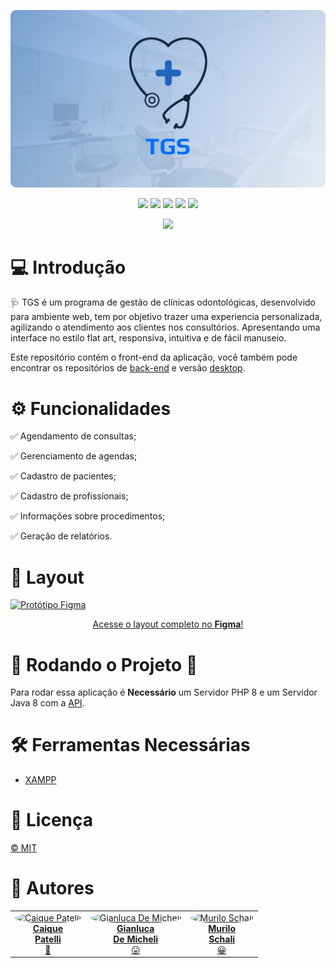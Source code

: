 
<p align="center">
  <img src="https://raw.githubusercontent.com/Fatec-ID-Grupo-2-2023/tgs-web-hk/main/assets/img/Banner.png" />
</p>

<p align="center">
    <img src = "https://img.shields.io/badge/-PHP-blue"/>
    <img src = "https://img.shields.io/badge/-CSS-orange"/>
    <img src =  "https://img.shields.io/badge/-SCSS-purple"/>
    <img src = "https://img.shields.io/badge/-HTML-orange"/>
    <img src = "https://img.shields.io/badge/-JavaScript-yellow"/>
</p>

<p align = "center">
  <img src="https://img.shields.io/badge/TGS-Em%20Constru%C3%A7%C3%A3o-blue" />
</p>
  

# 💻 Introdução

  🩺 TGS é um programa de gestão de clínicas odontológicas, desenvolvido para ambiente web, tem por objetivo trazer uma experiencia personalizada, agilizando o atendimento aos clientes nos consultórios. Apresentando uma interface no estilo flat art, responsiva, intuitiva e de fácil manuseio.

  Este repositório contém o front-end da aplicação, você também pode encontrar os repositórios de [back-end](https://github.com/Fatec-ID-Grupo-2-2023/tgs-web-archive) e versão [desktop](https://github.com/Fatec-ID-Grupo-2-2023/tgs-desktop).
  
# ⚙️ Funcionalidades

:white_check_mark: Agendamento de consultas;

:white_check_mark: Gerenciamento de agendas;

:white_check_mark: Cadastro de pacientes;

:white_check_mark: Cadastro de profissionais;

:white_check_mark: Informações sobre procedimentos;

:white_check_mark: Geração de relatórios.


# 🧠 Layout
  <center>
        <p></b></p>
    </center>
<a href="https://www.figma.com/community/file/1012833819051900162" align="center" target="_blank">
    <img src="https://s3-alpha-sig.figma.com/hub/file/1597063089/ef94c9e0-a4cb-4d4b-98be-a664273bd0c8-cover.png?Expires=1653868800&Signature=CdSRjgY6AyMhkn7cdlBq6RiRtb0KZawC3Eb8QvQAObzg79HX8Q8EbHeuwnHGEtH~VPM9rynK9bAFHSeF47~19T5-m3W1W60Q3vEmWKjzk53itPKPT~tud6B2dpnQaUxQdcEsEV2tRUcoRu~hFrHM39oNN7X-KvHNAxMtK7l9UdHl2IUPG68ponUWWooTKoMsNdZvMxVIjAw~xGQwLSUB4ojOM5R--bmVfTrdJlasNrSpkncqpFnyP8tIoWIFnUj7BOXEsM5jYpBdcI6Taxwllua0Rr1OZmbsP7kt767PX3qGkjbU2MLtQKfQ91Wf8yH0dYi2~NrKOPCOzz5lXZ0wJA__&Key-Pair-Id=APKAINTVSUGEWH5XD5UA" width="710px" height="410px"  alt="Protótipo Figma" />
    <br>
    <center>
        <p>Acesse o layout completo no <b>Figma</b>!</p>
    </center>
</a>


# 🎲  Rodando o Projeto 🧭

    
   Para rodar essa aplicação é **Necessário** um Servidor PHP 8 e um Servidor Java 8 com a [API](https://github.com/Fatec-ID-Grupo-2-2023/tgs-api).

 

# 🛠  Ferramentas Necessárias
 * [XAMPP](https://www.apachefriends.org/index.html)


# 📝  Licença
[© MIT](https://github.com/Fatec-ID-Grupo-2-2023/tgs-web/blob/main/LICENSE)


# 🦸  Autores 
<div align="center">
  <table>
    <tr align="center">
      <td>
        <a href="https://github.com/CaiquePatelliScapeline" target="_blank">
          <img style="border-radius: 50%" src="https://avatars.githubusercontent.com/u/56651727?v=4" width="100px" alt="Caique Patelli" />
          <br>
          <b>Caique<br>Patelli</b>
          <br>
          🖖
        </a>  
      </td>   
      <td>
        <a href="https://github.com/GianlucaDeMicheli" target="_blank">
          <img style="border-radius: 50%" src="https://avatars.githubusercontent.com/u/56308126?v=4" width="100px" alt="Gianluca De Micheli" />
          <br>
          <b>Gianluca<br>De Micheli</b>
          <br>
          😛
        </a>
      </td>
      <td>
        <a href="https://github.com/MuriloSchali" target="_blank">
          <img style="border-radius: 50%" src="https://avatars.githubusercontent.com/u/89110560?v=4" width="100px" alt="Murilo Schali"/>
          <br>
          <b>Murilo<br>Schali</b>
          <br>
          😀
        </a>
      </td>
    </tr>
  </table>
</div>

